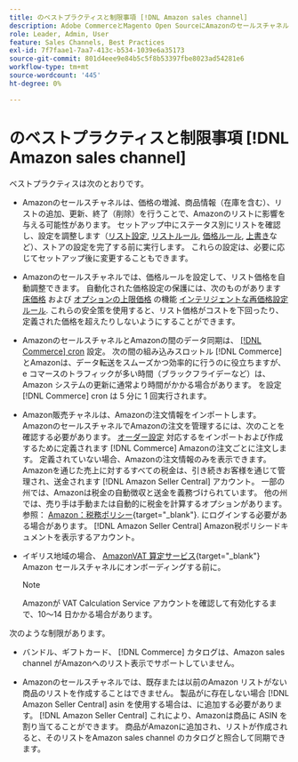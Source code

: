 ```yaml
---
title: のベストプラクティスと制限事項 [!DNL Amazon sales channel]
description: Adobe CommerceとMagento Open SourceにAmazonのセールスチャネルを使用する際のベストプラクティスと制限事項を確認します。
role: Leader, Admin, User
feature: Sales Channels, Best Practices
exl-id: 7f7faae1-7aa7-413c-b534-1039e6a35173
source-git-commit: 801d4eee9e84b5c5f8b53397fbe8023ad54281e6
workflow-type: tm+mt
source-wordcount: '445'
ht-degree: 0%

---
```


# のベストプラクティスと制限事項 [!DNL Amazon sales channel]

ベストプラクティスは次のとおりです。

- Amazonのセールスチャネルは、価格の増減、商品情報（在庫を含む）、リストの追加、更新、終了（削除）を行うことで、Amazonのリストに影響を与える可能性があります。 セットアップ中にステータス別にリストを確認し、設定を調整します（[リスト設定](./listing-settings.md), [リストルール](./listing-rules.md), [価格ルール](./pricing-products.md), [上書き](./overrides.md)など）、ストアの設定を完了する前に実行します。 これらの設定は、必要に応じてセットアップ後に変更することもできます。

- Amazonのセールスチャネルでは、価格ルールを設定して、リスト価格を自動調整できます。 自動化された価格設定の保護には、次のものがあります [床価格](./floor-price.md) および [オプションの上限価格](./optional-ceiling-price.md) の機能 [インテリジェントな再価格設定ルール](./intelligent-repricing-rules.md). これらの安全策を使用すると、リスト価格がコストを下回ったり、定義された価格を超えたりしないようにすることができます。

- AmazonのセールスチャネルとAmazonの間のデータ同期は、 [[!DNL Commerce] cron](https://experienceleague.adobe.com/docs/commerce-admin/systems/tools/cron.html) 設定。 次の間の組み込みスロットル [!DNL Commerce] とAmazonは、データ転送をスムーズかつ効率的に行うのに役立ちますが、e コマースのトラフィックが多い時間（ブラックフライデーなど）は、Amazon システムの更新に通常より時間がかかる場合があります。 を設定 [!DNL Commerce] cron は 5 分に 1 回実行されます。

- Amazon販売チャネルは、Amazonの注文情報をインポートします。 AmazonのセールスチャネルでAmazonの注文を管理するには、次のことを確認する必要があります。 [オーダー設定](./order-settings.md) 対応するをインポートおよび作成するために定義されます [!DNL Commerce] Amazonの注文ごとに注文します。 定義されていない場合、Amazonの注文情報のみを表示できます。 Amazonを通じた売上に対するすべての税金は、引き続きお客様を通じて管理され、送金されます [!DNL Amazon Seller Central] アカウント。 一部の州では、Amazonは税金の自動徴収と送金を義務づけられています。 他の州では、売り手は手動または自動的に税金を計算するオプションがあります。 参照： [Amazon：税務ポリシー](https://sellercentral.amazon.com/gp/help/external/help.html?itemID=200405820&amp;language=en_US/){target="_blank"}. にログインする必要がある場合があります。 [!DNL Amazon Seller Central] Amazon税ポリシードキュメントを表示するアカウント。

- イギリス地域の場合、 [AmazonVAT 算定サービス](https://sell.amazon.co.uk/learn/vat-resources/){target="_blank"} Amazon セールスチャネルにオンボーディングする前に。

  >[!NOTE]
  >
  >Amazonが VAT Calculation Service アカウントを確認して有効化するまで、10～14 日かかる場合があります。

次のような制限があります。

- バンドル、ギフトカード、 [!DNL Commerce] カタログは、Amazon sales channel がAmazonへのリスト表示でサポートしていません。

- Amazonのセールスチャネルでは、既存または以前のAmazon リストがない商品のリストを作成することはできません。 製品がに存在しない場合 [!DNL Amazon Seller Central] asin を使用する場合は、に追加する必要があります。 [!DNL Amazon Seller Central] これにより、Amazonは商品に ASIN を割り当てることができます。 商品がAmazonに追加され、リストが作成されると、そのリストをAmazon sales channel のカタログと照合して同期できます。
